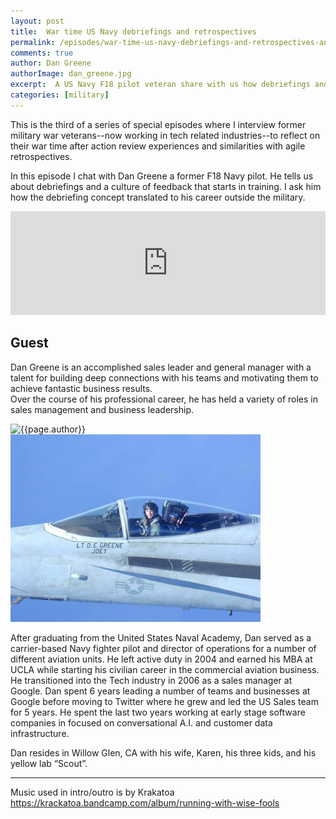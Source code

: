 ```yaml
---
layout: post
title:  War time US Navy debriefings and retrospectives
permalink: /episodes/war-time-us-navy-debriefings-and-retrospectives-and-continuous-learning
comments: true
author: Dan Greene
authorImage: dan_greene.jpg
excerpt:  A US Navy F18 pilot veteran share with us how debriefings and a culture of feedback is second nature in the US Navy. How can we incorporate that in our daily work?
categories: [military]
---
```


This is the third of a series of special episodes where I interview former military war veterans--now working in tech related industries--to reflect on their war time after action review experiences and similarities with agile retrospectives.

In this episode I chat with Dan Greene a former F18 Navy pilot. He tells us about debriefings and a culture of feedback that starts in training. I ask him how the debriefing concept translated to his career outside the military.


<iframe width="100%" height="166" scrolling="no" frameborder="no" allow="autoplay" src="https://w.soundcloud.com/player/?url=https%3A//api.soundcloud.com/tracks/621331068%3Fsecret_token%3Ds-7Jt9p&color=%23ff5500&auto_play=false&hide_related=false&show_comments=true&show_user=true&show_reposts=false&show_teaser=true"></iframe>

## Guest

Dan Greene is an accomplished sales leader and general manager with a talent for building deep connections with his teams and motivating them to achieve fantastic business results.  
Over the course of his professional career, he has held a variety of roles in sales management and business leadership.  

<img width="200px" src="/assets/{{page.authorImage}}" alt="{{page.author}}">

<img class="regular" width="400px" src="/assets/dan_greene_deployed.jpg" alt="Joey">

After graduating from the United States Naval Academy, Dan served as a carrier-based Navy fighter pilot and director of operations for a number of different aviation units.  He left active duty in 2004 and earned his MBA at UCLA while starting his civilian career in the commercial aviation business.  He transitioned into the Tech industry in 2006 as a sales manager at Google.  Dan spent 6 years leading a number of teams and businesses at Google before moving to Twitter where he grew and led the US Sales team for 5 years.  He spent the last two years working at early stage software companies in focused on conversational A.I. and customer data infrastructure.
 
Dan resides in Willow Glen, CA with his wife, Karen, his three kids, and his yellow lab “Scout”.

---

Music used in intro/outro is by Krakatoa https://krackatoa.bandcamp.com/album/running-with-wise-fools